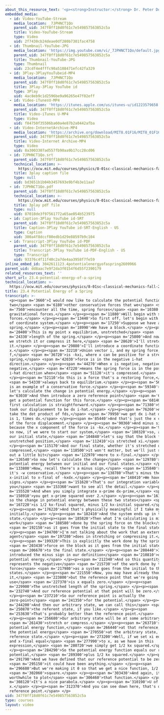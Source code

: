 ```yaml
---
about_this_resource_text: '<p><strong>Instructor:</strong> Dr. Peter Dourmashkin</p>'
embedded_media:
  - id: Video-YouTube-Stream
    media_location: _7JPHNCT1Qo
    parent_uid: 347f0ff18d0f61c7e549857563852c5a
    title: Video-YouTube-Stream
    type: Video
    uid: 2f7430cb24deae0df280b7301fac4758
  - id: Thumbnail-YouTube-JPG
    media_location: 'https://img.youtube.com/vi/_7JPHNCT1Qo/default.jpg'
    parent_uid: 347f0ff18d0f61c7e549857563852c5a
    title: Thumbnail-YouTube-JPG
    type: Thumbnail
    uid: 23cdf4e4fffc90a5108471efc42fa329
  - id: 3Play-3PlayYouTubeid-MP4
    media_location: _7JPHNCT1Qo
    parent_uid: 347f0ff18d0f61c7e549857563852c5a
    title: 3Play-3Play YouTube id
    type: 3Play
    uid: 4ac8eb9c1d2596be9a96265e47f02eff
  - id: Video-iTunesU-MP4
    media_location: 'https://itunes.apple.com/us/itunes-u/id1223579658'
    parent_uid: 347f0ff18d0f61c7e549857563852c5a
    title: Video-iTunes U-MP4
    type: Video
    uid: f84750f35506ba60a4e87b2a0442afba
  - id: Video-InternetArchive-MP4
    media_location: 'https://archive.org/download/MIT8.01F16/MIT8_01F16_L23v04_360p.mp4'
    parent_uid: 347f0ff18d0f61c7e549857563852c5a
    title: Video-Internet Archive-MP4
    type: Video
    uid: 8a3003307ad557fb90aa9b17cc28cd06
  - id: 7JPHNCT1Qo.srt
    parent_uid: 347f0ff18d0f61c7e549857563852c5a
    technical_location: >-
      https://ocw.mit.edu/courses/physics/8-01sc-classical-mechanics-fall-2016/week-8-potential-energy-and-energy-conservation/23.4-potential-energy-of-a-spring/23.4-potential-energy-of-a-spring/7JPHNCT1Qo.srt
    title: 3play caption file
    type: null
    uid: bd3651b1b04b3457693e9bf4b3e11aa7
  - id: 7JPHNCT1Qo.pdf
    parent_uid: 347f0ff18d0f61c7e549857563852c5a
    technical_location: >-
      https://ocw.mit.edu/courses/physics/8-01sc-classical-mechanics-fall-2016/week-8-potential-energy-and-energy-conservation/23.4-potential-energy-of-a-spring/23.4-potential-energy-of-a-spring/7JPHNCT1Qo.pdf
    title: 3play pdf file
    type: null
    uid: 87018de3f97561772a65ae054b523975
  - id: Caption-3Play YouTube id-SRT
    parent_uid: 347f0ff18d0f61c7e549857563852c5a
    title: Caption-3Play YouTube id-SRT-English - US
    type: Caption
    uid: 300a4f8dccf80edb1d29e88597b9c104
  - id: Transcript-3Play YouTube id-PDF
    parent_uid: 347f0ff18d0f61c7e549857563852c5a
    title: Transcript-3Play YouTube id-PDF-English - US
    type: Transcript
    uid: 93376c4f11f40c2a7de4aa3958f7fe59
inline_embed_id: 3042611123.4potentialenergyofaspring2609966
parent_uid: dd8aac7e9f2da3f0154f6d55f2390179
related_resources_text: ''
short_url: 23.4-potential-energy-of-a-spring
technical_location: >-
  https://ocw.mit.edu/courses/physics/8-01sc-classical-mechanics-fall-2016/week-8-potential-energy-and-energy-conservation/23.4-potential-energy-of-a-spring/23.4-potential-energy-of-a-spring
title: 23.4 Potential Energy of a Spring
transcript: >-
  <p><span m='3660'>I would now like to calculate the potential function for
  two</span> <span m='6180'>other conservative forces that we</span> <span
  m='7560'>encounter all the time, spring forces</span> <span m='10380'>and
  gravitational forces.</span> </p><p><span m='11880'>Will begin with spring
  forces.</span> </p><p><span m='13440'>So first off, let's begin with some type
  of coordinate system.</span> </p><p><span m='17250'>Suppose we have a
  spring.</span> </p><p><span m='18990'>We have a block.</span> </p><p><span
  m='20400'>This is my point x equilibrium, unstretched</span> <span
  m='24330'>length of the spring.</span> </p><p><span m='25800'>And now whether
  we stretch it or compress it here,</span> <span m='28620'>I'll stretch
  it.</span> </p><p><span m='29880'>I'll introduce a coordinate function
  x.</span> </p><p><span m='32210'>Union vector i, and my spring force,
  f,</span> <span m='36720'>is -kxi, where x can be positive for a stretch
  spring,</span> <span m='42030'>force is in the negative i-hat
  direction.</span> </p><p><span m='44270'>When x is negative, negative times
  negative,</span> <span m='47220'>means the spring force is in the positive
  i-hat direction when</span> <span m='51120'>it's compressed.</span>
  </p><p><span m='52110'>So this is a force that's a restoring force,</span>
  <span m='54330'>always back to equilibrium.</span> </p><p><span m='56160'>This
  is an example of a conservative force.</span> </p><p><span m='59340'>And now
  let's calculate the change in potential energy.</span> </p><p><span
  m='63030'>And then introduce a zero reference point</span> <span m='65730'>and
  get a potential function for this force.</span> </p><p><span m='68140'>So the
  first calculation is straightforward.</span> </p><p><span m='71380'>So, if we
  took our displacement to be dx i-hat.</span> </p><p><span m='76260'>And we
  take the dot product of fds,</span> <span m='79950'>we get dx i-hat dot i-hat
  is 1, times dx.</span> </p><p><span m='85440'>And that's just the x component
  of the force displacement.</span> </p><p><span m='90360'>And minus sign
  because the x component of the force is -kx.</span> </p><p><span m='97180'>And
  so now, if we were to start our system,</span> <span m='100320'>so, again, for
  our initial state,</span> <span m='104840'>let's say that the block from the
  unstretched position,</span> <span m='112410'>is stretched xi.</span>
  </p><p><span m='115170'>And our final state, whether it's stretched or
  compressed,</span> <span m='118500'>it won't matter, but we'll just stretch it
  out a little bit</span> <span m='122970'>more to x-final.</span> </p><p><span
  m='126540'>So now let's calculate the change</span> <span m='129780'>in
  potential energy between our initial and our final states.</span> </p><p><span
  m='133800'>Now, recall there's a minus sign,</span> <span m='135840'>because
  it's -w conservative.</span> </p><p><span m='138780'>That's minus the integral
  x-initial to x-final of -kxdx.</span> </p><p><span m='148410'>We have 2 minus
  signs.</span> </p><p><span m='151620'>That's our integration variable, if
  you</span> <span m='153360'>want to see all the detail.</span> </p><p><span
  m='155520'>And when you simply integrate x-prime dx-prime,</span> <span
  m='158910'>you get x-prime squared over 2.</span> </p><p><span m='161130'>And
  so the change in potential energy between these two states</span> <span
  m='167220'>is 1/2 kx-final squared, minus 1/2 kx-initial squared.</span>
  </p><p><span m='176220'>And that's physically meaningful if I take my system
  initially.</span> </p><p><span m='182410'>And the system ends up in the final
  state.</span> </p><p><span m='185820'>Then what I'm calculating is minus the
  work</span> <span m='188580'>done by the spring force on the block</span>
  <span m='192150'>as it goes from the initial state to the final state.</span>
  </p><p><span m='194700'>I'm not talking about the work that an external
  agent</span> <span m='197280'>does in stretching or compressing it.</span>
  </p><p><span m='199320'>This is explicitly the work done by the spring</span>
  <span m='203430'>force on the block as it goes from the initial state</span>
  <span m='206670'>to the final state.</span> </p><p><span m='208440'>I
  introduced the minus sign in our definition</span> <span m='210810'>of
  potential energy.</span> </p><p><span m='212340'>And so this quantity
  represents the negative</span> <span m='215730'>of the work done by the spring
  force</span> <span m='217980'>as a system goes from the initial to the final
  states.</span> </p><p><span m='221550'>Now, you may have already thought about
  it,</span> <span m='223800'>but the reference point that we're going to
  use</span> <span m='227370'>is x equals zero.</span> </p><p><span
  m='229900'>The unstretched length of the spring.</span> </p><p><span
  m='232740'>And our reference potential at that point will be zero.</span>
  </p><p><span m='237210'>So our reference point is actually the
  zero-point</span> <span m='241350'>for the potential.</span> </p><p><span
  m='244200'>And then our arbitrary state, we can call this</span> <span
  m='250870'>the referent state, if you like.</span> </p><p><span
  m='253630'>That's probably better than the reference point.</span>
  </p><p><span m='256680'>Our arbitrary state will be at some arbitrary</span>
  <span m='261430'>stretch or compress.</span> </p><p><span m='263710'>And our
  potential energy function,</span> <span m='266440'>at that reference, minus
  the potential energy</span> <span m='270550'>at the arbitrary state, minus the
  reference state.</span> </p><p><span m='273200'>Well, if we set xi equal to 0
  and x-final equal</span> <span m='277990'>to x, as we have in this
  expression,</span> <span m='280720'>we simply get 1/2 kx squared.</span>
  </p><p><span m='284290'>So the potential energy function equals our reference
  potential,</span> <span m='289300'>plus 1/2 kx squared.</span> </p><p><span
  m='291790'>And we have defined that our reference potential to be zero,</span>
  <span m='295150'>it could have been anything.</span> </p><p><span
  m='296680'>But we're making it 0 so that we get a nice function, 1/2 kx</span>
  <span m='302060'>square.</span> </p><p><span m='303430'>And again, it's always
  worthwhile to plot</span> <span m='306460'>that function.</span> </p><p><span
  m='308120'>It's a nice parabola.</span> </p><p><span m='310190'>U of x,
  x.</span> </p><p><span m='312370'>And you can see down here, that's our
  reference point.</span> </p>
uid: 347f0ff18d0f61c7e549857563852c5a
type: courses
layout: video
---
```

